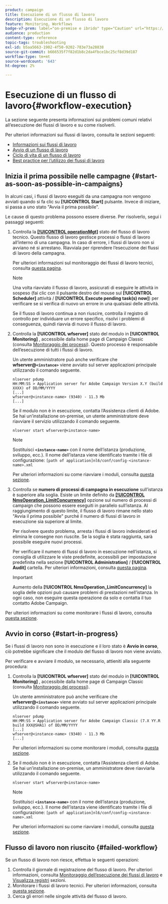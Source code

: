 ```yaml
---
product: campaign
title: Esecuzione di un flusso di lavoro
description: Esecuzione di un flusso di lavoro
feature: Monitoring, Workflows
badge-v7-prem: label="on-premise e ibrido" type="Caution" url="https://experienceleague.adobe.com/docs/campaign-classic/using/installing-campaign-classic/architecture-and-hosting-models/hosting-models-lp/hosting-models.html?lang=it" tooltip="Applicabile solo alle distribuzioni on-premise e ibride"
audience: production
content-type: reference
topic-tags: troubleshooting
exl-id: b5aa5663-1902-4f50-9202-783e73a28838
source-git-commit: b666535f7f82d1b8c2da4fbce1bc25cf8d39d187
workflow-type: tm+mt
source-wordcount: '643'
ht-degree: 2%

---
```


# Esecuzione di un flusso di lavoro{#workflow-execution}



La sezione seguente presenta informazioni sui problemi comuni relativi all’esecuzione dei flussi di lavoro e su come risolverli.

Per ulteriori informazioni sui flussi di lavoro, consulta le sezioni seguenti:

* [Informazioni sui flussi di lavoro](../../workflow/using/about-workflows.md)
* [Avvio di un flusso di lavoro](../../workflow/using/starting-a-workflow.md)
* [Ciclo di vita di un flusso di lavoro](../../workflow/using/workflow-life-cycle.md)
* [Best practice per l’utilizzo dei flussi di lavoro](../../workflow/using/workflow-best-practices.md)

## Inizia il prima possibile nelle campagne {#start-as-soon-as-possible-in-campaigns}

In alcuni casi, i flussi di lavoro eseguiti da una campagna non vengono avviati quando si fa clic su **[!UICONTROL Start]** pulsante. Invece di iniziare, si passa a uno stato &quot;Avvia il prima possibile&quot;.

Le cause di questo problema possono essere diverse. Per risolverlo, segui i passaggi seguenti:

1. Controlla la [**[!UICONTROL operationMgt]**](../../workflow/using/about-technical-workflows.md) stato del flusso di lavoro tecnico. Questo flusso di lavoro gestisce processi o flussi di lavoro all’interno di una campagna. In caso di errore, i flussi di lavoro non si avviano né si arrestano. Riavviala per riprendere l’esecuzione dei flussi di lavoro della campagna.

   Per ulteriori informazioni sul monitoraggio dei flussi di lavoro tecnici, consulta [questa pagina](../../workflow/using/monitoring-technical-workflows.md).

   >[!NOTE]
   >
   >Una volta riavviato il flusso di lavoro, assicurati di eseguire le attività in sospeso (fai clic con il pulsante destro del mouse sul **[!UICONTROL Scheduler]** attività / **[!UICONTROL Execute pending task(s) now]**) per verificare se si verifica di nuovo un errore in una qualsiasi delle attività.

   Se il flusso di lavoro continua a non riuscire, controlla il registro di controllo per individuare un errore specifico, risolvi i problemi di conseguenza, quindi riavvia di nuovo il flusso di lavoro.

1. Controlla la **[!UICONTROL wfserver]** stato del modulo in **[!UICONTROL Monitoring]** , accessibile dalla home page di Campaign Classic (consulta [Monitoraggio dei processi](../../production/using/monitoring-processes.md)). Questo processo è responsabile dell’esecuzione di tutti i flussi di lavoro.

   Un utente amministratore può anche verificare che **wfserver@`<instance>`** viene avviato sul server applicazioni principale utilizzando il comando seguente.

   ```
   nlserver pdump
   HH:MM:SS > Application server for Adobe Campaign Version X.Y (build XXXX) of DD/MM/YYYY
   [...]
   wfserver@<instance-name> (9340) - 11.3 Mb
   [...]
   ```

   Se il modulo non è in esecuzione, contatta l’Assistenza clienti di Adobe. Se hai un’installazione on-premise, un utente amministratore deve riavviare il servizio utilizzando il comando seguente.

   ```
   nlserver start wfserver@<instance-name>
   ```

   >[!NOTE]
   >
   >Sostituisci **`<instance-name>`** con il nome dell’istanza (produzione, sviluppo, ecc.). Il nome dell’istanza viene identificato tramite i file di configurazione:
   >`[path of application]nl6/conf/config-<instance-name>.xml`

   Per ulteriori informazioni su come riavviare i moduli, consulta [questa sezione](../../production/using/usual-commands.md#module-launch-commands).

1. Controlla se **numero di processi di campagna in esecuzione** sull’istanza è superiore alla soglia. Esiste un limite definito da [**[!UICONTROL NmsOperation_LimitConcurrency]**](../../installation/using/configuring-campaign-options.md#campaign-e-workflow-management) opzione sul numero di processi di campaign che possono essere eseguiti in parallelo sull’istanza. Al raggiungimento di questo limite, il flusso di lavoro rimane nello stato &quot;Avvia il prima possibile&quot; purché il numero di flussi di lavoro in esecuzione sia superiore al limite.

   Per risolvere questo problema, arresta i flussi di lavoro indesiderati ed elimina le consegne non riuscite. Se la soglia è stata raggiunta, sarà possibile eseguire nuovi processi.

   Per verificare il numero di flussi di lavoro in esecuzione nell’istanza, si consiglia di utilizzare le viste predefinite, accessibili per impostazione predefinita nella sezione **[!UICONTROL Administration]** / **[!UICONTROL Audit]** cartella. Per ulteriori informazioni, consulta [questa pagina](../../workflow/using/monitoring-workflow-execution.md#filtering-workflows-status).

   >[!IMPORTANT]
   >
   >Aumento della **[!UICONTROL NmsOperation_LimitConcurrency]** la soglia delle opzioni può causare problemi di prestazioni nell’istanza. In ogni caso, non eseguire questa operazione da solo e contatta il tuo contatto Adobe Campaign.

Per ulteriori informazioni su come monitorare i flussi di lavoro, consulta [questa sezione](../../workflow/using/monitoring-workflow-execution.md).

## Avvio in corso {#start-in-progress}

Se i flussi di lavoro non sono in esecuzione e il loro stato è **Avvio in corso**, ciò potrebbe significare che il modulo del flusso di lavoro non viene avviato.

Per verificare e avviare il modulo, se necessario, attieniti alla seguente procedura:

1. Controlla la **[!UICONTROL wfserver]** stato del modulo in **[!UICONTROL Monitoring]** , accessibile dalla home page di Campaign Classic (consulta [Monitoraggio dei processi](../../production/using/monitoring-processes.md)).

   Un utente amministratore può anche verificare che **wfserver@`<instance>`** viene avviato sul server applicazioni principale utilizzando il comando seguente.

   ```
   nlserver pdump
   HH:MM:SS > Application server for Adobe Campaign Classic (7.X YY.R build XXX@SHA1) of DD/MM/YYYY
   [...]
   wfserver@<instance-name> (9340) - 11.3 Mb
   [...]
   ```

   Per ulteriori informazioni su come monitorare i moduli, consulta [questa sezione](../../production/using/usual-commands.md#monitoring-commands-).

1. Se il modulo non è in esecuzione, contatta l’Assistenza clienti di Adobe. Se hai un’installazione on-premise, un amministratore deve riavviarla utilizzando il comando seguente.

   ```
   nlserver start wfserver@<instance-name>
   ```

   >[!NOTE]
   >
   >Sostituisci **`<instance-name>`** con il nome dell’istanza (produzione, sviluppo, ecc.). Il nome dell’istanza viene identificato tramite i file di configurazione:
   >`[path of application]nl6/conf/config-<instance-name>.xml`

   Per ulteriori informazioni su come riavviare i moduli, consulta [questa sezione](../../production/using/usual-commands.md#module-launch-commands).

## Flusso di lavoro non riuscito {#failed-workflow}

Se un flusso di lavoro non riesce, effettua le seguenti operazioni:

1. Controlla il giornale di registrazione del flusso di lavoro. Per ulteriori informazioni, consulta [Monitoraggio dell’esecuzione dei flussi di lavoro](../../workflow/using/monitoring-workflow-execution.md) e [Visualizza registri](../../workflow/using/monitoring-workflow-execution.md#displaying-logs) sezioni.
1. Monitorare i flussi di lavoro tecnici. Per ulteriori informazioni, consulta [questa sezione](../../workflow/using/monitoring-technical-workflows.md).
1. Cerca gli errori nelle singole attività del flusso di lavoro.
